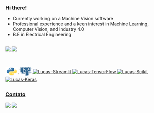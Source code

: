 ### Hi there!

- Currently working on a Machine Vision software
- Professional experience and a keen interest in Machine Learning, Computer Vision, and Industry 4.0
- B.E in Electrical Engineering

##
</div>
  <a href="https://github.com/lucasmendoncca">
  <img height="180em" src="https://github-readme-stats.vercel.app/api?username=lucasmendoncca&show_icons=true&theme=tokyonight&include_all_commits=true&count_private=true"/>
  <img height="180em" src="https://github-readme-stats.vercel.app/api/top-langs/?username=lucasmendoncca&layout=compact&langs_count=7&theme=tokyonight"/>
  
##  
</div>
<div style="display: inline_block"><br>
    <img align="center" alt="Lucas-Python" height="30" width="40" src="https://raw.githubusercontent.com/devicons/devicon/master/icons/python/python-original.svg">
  <img align="center" alt="Lucas-SQL" height="30" width="40" src="https://raw.githubusercontent.com/devicons/devicon/master/icons/postgresql/postgresql-plain.svg">
  <img align="center" alt="Lucas-Streamlit" height="30" width="40" src="https://streamlit.io/images/brand/streamlit-mark-color.svg">
  <img align="center" alt="Lucas-TensorFlow" height="30" width="40" src="https://upload.wikimedia.org/wikipedia/commons/2/2d/Tensorflow_logo.svg">
  <img align="center" alt="Lucas-Scikit" height="30" width="40" src="https://upload.wikimedia.org/wikipedia/commons/0/05/Scikit_learn_logo_small.svg">
  <img align="center" alt="Lucas-Keras" height="30" width="40" src="https://upload.wikimedia.org/wikipedia/commons/a/ae/Keras_logo.svg">
  

</div>

##

### Contato
<div> 
  <a href = "mailto:lucas.souza4213@gmail.com"><img src="https://img.shields.io/badge/-Gmail-%23333?style=for-the-badge&logo=gmail&logoColor=red" target="_blank"></a>
  <a href="https://www.linkedin.com/in/lucas-mendonca-eng" target="_blank"><img src="https://img.shields.io/badge/-LinkedIn-%230077B5?style=for-the-badge&logo=linkedin&logoColor=white" target="_blank"></a> 

</div>
